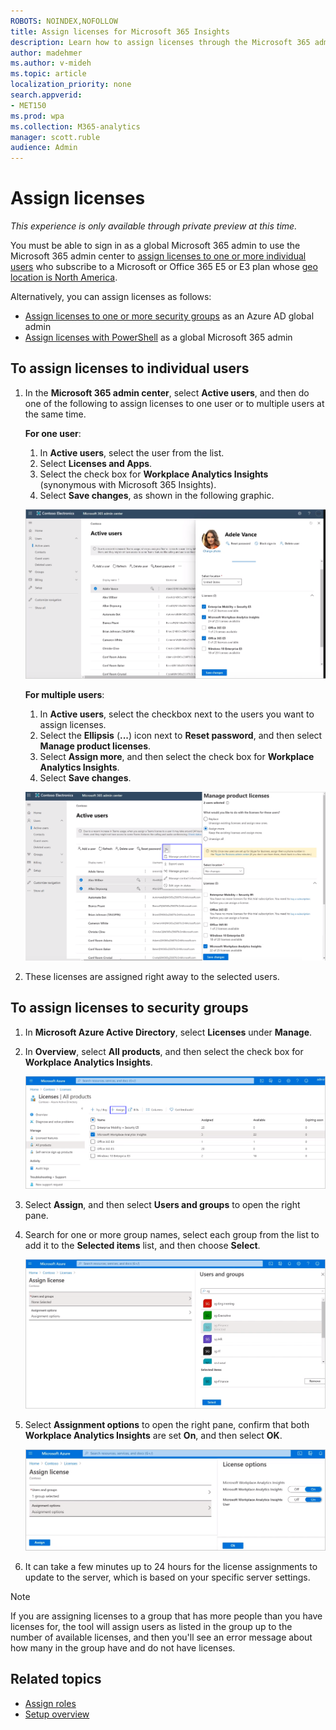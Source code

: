 ```yaml
---
ROBOTS: NOINDEX,NOFOLLOW
title: Assign licenses for Microsoft 365 Insights
description: Learn how to assign licenses through the Microsoft 365 admin center or Azure AD to people who want to use Microsoft 365 Insights (Workplace Analytics Insights in Azure AD)
author: madehmer
ms.author: v-mideh
ms.topic: article
localization_priority: none 
search.appverid:
- MET150
ms.prod: wpa
ms.collection: M365-analytics
manager: scott.ruble
audience: Admin
---
```


# Assign licenses

*This experience is only available through private preview at this time.*

You must be able to sign in as a global Microsoft 365 admin to use the Microsoft 365 admin center to [assign licenses to one or more individual users](#to-assign-licenses-to-individual-users) who subscribe to a Microsoft or Office 365 E5 or E3 plan whose [geo location is North America](https://docs.microsoft.com/microsoft-365/enterprise/microsoft-365-multi-geo#microsoft-365-multi-geo-availability).

Alternatively, you can assign licenses as follows:

* [Assign licenses to one or more security groups](#to-assign-licenses-to-security-groups) as an Azure AD global admin
* [Assign licenses with PowerShell](assign-licenses-pshell.md) as a global Microsoft 365 admin

## To assign licenses to individual users

1. In the **Microsoft 365 admin center**, select **Active users**, and then do one of the following to assign licenses to one user or to multiple users at the same time.

   **For one user**:
   1. In **Active users**, select the user from the list.
   2. Select **Licenses and Apps**.
   3. Select the check box for **Workplace Analytics Insights** (synonymous with Microsoft 365 Insights).
   4. Select **Save changes**, as shown in the following graphic.

   ![Assign one user a license](./images/assign-one-license.png)

   **For multiple users**:
   1. In **Active users**, select the checkbox next to the users you want to assign licenses.
   2. Select the **Ellipsis** (**...**) icon next to **Reset password**, and then select **Manage product licenses**.
   3. Select **Assign more**, and then select the check box for **Workplace Analytics Insights**.
   4. Select **Save changes**.

   ![Assign multiple users licenses](./images/assign-multiple-licenses.png)

2. These licenses are assigned right away to the selected users.

## To assign licenses to security groups

1. In **Microsoft Azure Active Directory**, select **Licenses** under **Manage**.
2. In **Overview**, select **All products**, and then select the check box for **Workplace Analytics Insights**.

   ![Assign licenses in Azure Active Directory](./images/assign-licenses-add.png)

3. Select **Assign**, and then select **Users and groups** to open the right pane.
4. Search for one or more group names, select each group from the list to add it to the **Selected items** list, and then choose **Select**.

   ![Add one or more groups for licensing](./images/add-group-license.png)

5. Select **Assignment options** to open the right pane, confirm that both **Workplace Analytics Insights** are set **On**, and then select **OK**.

   ![Keep both options set to On](./images/keep-options-on.png)

6. It can take a few minutes up to 24 hours for the license assignments to update to the server, which is based on your specific server settings.

> [!Note]
> If you are assigning licenses to a group that has more people than you have licenses for, the tool will assign users as listed in the group up to the number of available licenses, and then you'll see an error message about how many in the group have and do not have licenses.

## Related topics

* [Assign roles](assign-roles.md)
* [Setup overview](./setup.md)
